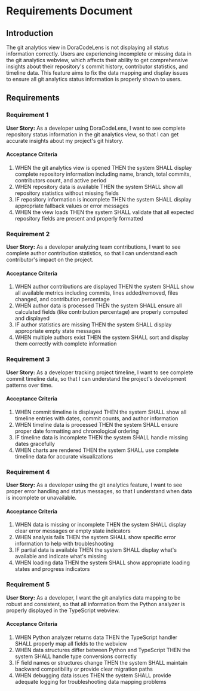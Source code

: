 # Requirements Document

## Introduction

The git analytics view in DoraCodeLens is not displaying all status information correctly. Users are experiencing incomplete or missing data in the git analytics webview, which affects their ability to get comprehensive insights about their repository's commit history, contributor statistics, and timeline data. This feature aims to fix the data mapping and display issues to ensure all git analytics status information is properly shown to users.

## Requirements

### Requirement 1

**User Story:** As a developer using DoraCodeLens, I want to see complete repository status information in the git analytics view, so that I can get accurate insights about my project's git history.

#### Acceptance Criteria

1. WHEN the git analytics view is opened THEN the system SHALL display complete repository information including name, branch, total commits, contributors count, and active period
2. WHEN repository data is available THEN the system SHALL show all repository statistics without missing fields
3. IF repository information is incomplete THEN the system SHALL display appropriate fallback values or error messages
4. WHEN the view loads THEN the system SHALL validate that all expected repository fields are present and properly formatted

### Requirement 2

**User Story:** As a developer analyzing team contributions, I want to see complete author contribution statistics, so that I can understand each contributor's impact on the project.

#### Acceptance Criteria

1. WHEN author contributions are displayed THEN the system SHALL show all available metrics including commits, lines added/removed, files changed, and contribution percentage
2. WHEN author data is processed THEN the system SHALL ensure all calculated fields (like contribution percentage) are properly computed and displayed
3. IF author statistics are missing THEN the system SHALL display appropriate empty state messages
4. WHEN multiple authors exist THEN the system SHALL sort and display them correctly with complete information

### Requirement 3

**User Story:** As a developer tracking project timeline, I want to see complete commit timeline data, so that I can understand the project's development patterns over time.

#### Acceptance Criteria

1. WHEN commit timeline is displayed THEN the system SHALL show all timeline entries with dates, commit counts, and author information
2. WHEN timeline data is processed THEN the system SHALL ensure proper date formatting and chronological ordering
3. IF timeline data is incomplete THEN the system SHALL handle missing dates gracefully
4. WHEN charts are rendered THEN the system SHALL use complete timeline data for accurate visualizations

### Requirement 4

**User Story:** As a developer using the git analytics feature, I want to see proper error handling and status messages, so that I understand when data is incomplete or unavailable.

#### Acceptance Criteria

1. WHEN data is missing or incomplete THEN the system SHALL display clear error messages or empty state indicators
2. WHEN analysis fails THEN the system SHALL show specific error information to help with troubleshooting
3. IF partial data is available THEN the system SHALL display what's available and indicate what's missing
4. WHEN loading data THEN the system SHALL show appropriate loading states and progress indicators

### Requirement 5

**User Story:** As a developer, I want the git analytics data mapping to be robust and consistent, so that all information from the Python analyzer is properly displayed in the TypeScript webview.

#### Acceptance Criteria

1. WHEN Python analyzer returns data THEN the TypeScript handler SHALL properly map all fields to the webview
2. WHEN data structures differ between Python and TypeScript THEN the system SHALL handle type conversions correctly
3. IF field names or structures change THEN the system SHALL maintain backward compatibility or provide clear migration paths
4. WHEN debugging data issues THEN the system SHALL provide adequate logging for troubleshooting data mapping problems